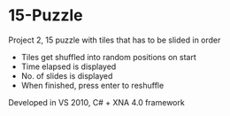 # 15-Puzzle
Project 2, 15 puzzle with tiles that has to be slided in order
* Tiles get shuffled into random positions on start
* Time elapsed is displayed
* No. of slides is displayed
* When finished, press enter to reshuffle

Developed in VS 2010, C# + XNA 4.0 framework
